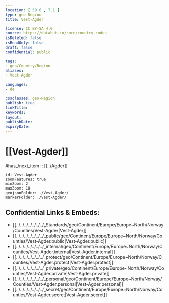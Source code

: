 ```yaml
---
location: [ 58.6 , 7.1 ] 
type: geo-Region
title: Vest-Agder

license: CC BY-SA 4.0
source: https://datahub.io/core/country-codes
isDeleted: false
isReadOnly: false
draft: false
confidential: public

tags:
- geo/Country/Region
aliases:
- Vest-Agder

Languages:
- de

cssclasses: geo-Region
publish: true
linkTitle: 
keywords: 
layout: 
publishDate: 
expiryDate: 
---
```


# [[Vest-Agder]]

#has_/next_item :: [[../Agder]] 

```leaflet
id: Vest-Agder
zoomFeatures: true 
minZoom: 2 
maxZoom: 18
geojsonFolder: ./Vest-Agder/
markerFolder: ./Vest-Agder/
```


## Confidential Links & Embeds: 
- [[../../../../../../../_Standards/geo/Continent/Europe/Europe~North/Norway/Counties/Vest-Agder|Vest-Agder]] 
- [[../../../../../../../_public/geo/Continent/Europe/Europe~North/Norway/Counties/Vest-Agder.public|Vest-Agder.public]] 
- [[../../../../../../../_internal/geo/Continent/Europe/Europe~North/Norway/Counties/Vest-Agder.internal|Vest-Agder.internal]] 
- [[../../../../../../../_protect/geo/Continent/Europe/Europe~North/Norway/Counties/Vest-Agder.protect|Vest-Agder.protect]] 
- [[../../../../../../../_private/geo/Continent/Europe/Europe~North/Norway/Counties/Vest-Agder.private|Vest-Agder.private]] 
- [[../../../../../../../_personal/geo/Continent/Europe/Europe~North/Norway/Counties/Vest-Agder.personal|Vest-Agder.personal]] 
- [[../../../../../../../_secret/geo/Continent/Europe/Europe~North/Norway/Counties/Vest-Agder.secret|Vest-Agder.secret]] 

